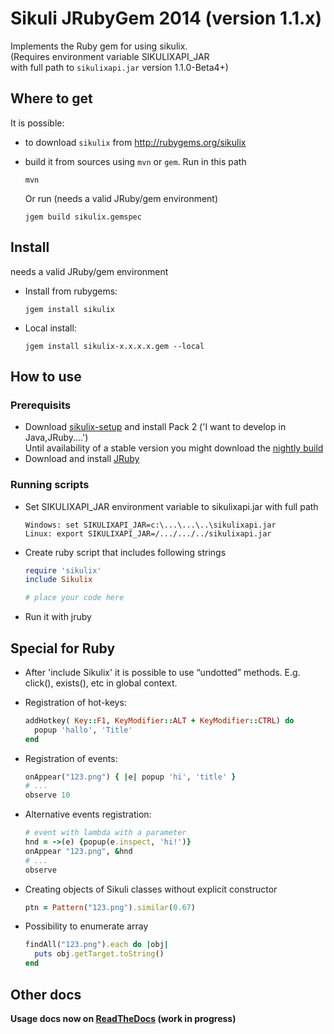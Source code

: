 Sikuli JRubyGem 2014 (version 1.1.x)
===

Implements the Ruby gem for using sikulix.<br />
(Requires environment variable SIKULIXAPI_JAR <br />with full path to `sikulixapi.jar` version 1.1.0-Beta4+)

## Where to get
It is possible:

* to download `sikulix` from http://rubygems.org/sikulix
* build it from sources using `mvn` or `gem`.
  Run in this path

  ```
  mvn
  ```

  Or run (needs a valid JRuby/gem environment)

  ```
  jgem build sikulix.gemspec
  ```

## Install

needs a valid JRuby/gem environment

* Install from rubygems:

  ```
  jgem install sikulix
  ```

* Local install:

  ```
  jgem install sikulix-x.x.x.x.gem --local
  ```

## How to use

### Prerequisits
* Download [sikulix-setup](https://launchpad.net/sikuli/sikulix/1.1.0) and install Pack 2 ('I want to develop in Java,JRuby....')<br />Until availability of a stable version you might download the [nightly build](http://nightly.sikuli.de) 
* Download and install [JRuby](http://jruby.org/)

### Running scripts

* Set SIKULIXAPI_JAR environment variable to sikulixapi.jar with full path

  ```
  Windows: set SIKULIXAPI_JAR=c:\...\...\..\sikulixapi.jar
  Linux: export SIKULIXAPI_JAR=/.../.../../sikulixapi.jar
  ```
* Create ruby script that includes following strings

    ```ruby
    require 'sikulix'
    include Sikulix

    # place your code here

    ```
* Run it with jruby

## Special for Ruby

* After 'include Sikulix' it is possible to use “undotted” methods. E.g. click(), exists(), etc in global context.
* Registration of hot-keys:

    ```ruby
    addHotkey( Key::F1, KeyModifier::ALT + KeyModifier::CTRL) do
      popup 'hallo', 'Title'
    end
    ```
* Registration of events:

    ```ruby
    onAppear("123.png") { |e| popup 'hi', 'title' }
    # ...
    observe 10
    ```
* Alternative events registration:

    ```ruby
    # event with lambda with a parameter
    hnd = ->(e) {popup(e.inspect, 'hi!')}
    onAppear "123.png", &hnd
    # ...
    observe
    ```
* Creating objects of Sikuli classes without explicit constructor

    ```ruby
    ptn = Pattern("123.png").similar(0.67)
    ```

* Possibility to enumerate array

    ```ruby
    findAll("123.png").each do |obj|
      puts obj.getTarget.toString()
    end
    ```

## Other docs

**Usage docs now on [ReadTheDocs](http://sikulix-2014.readthedocs.org/en/latest/#) (work in progress)**
